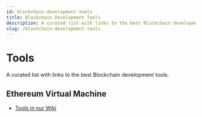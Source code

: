 ```yaml
---
id: blockchain-development-tools
title: Blockchain Development Tools
description: A curated list with links to the best Blockchain development tools.
slug: /blockchain-development-tools
---
```


# Tools

A curated list with links to the best Blockchain development tools.

## Ethereum Virtual Machine

- [Tools in our Wiki](/wiki/ethereum-virtual-machine-tools)

